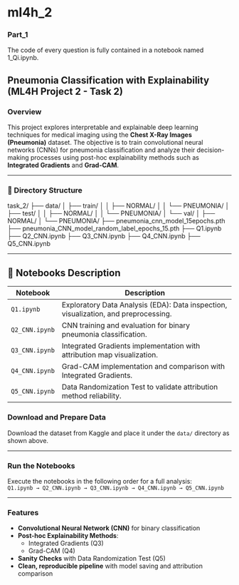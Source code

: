 # ml4h_2

### Part_1

The code of every question is fully contained in a notebook named 1_Qi.ipynb.

## Pneumonia Classification with Explainability (ML4H Project 2 - Task 2)

###  Overview

This project explores interpretable and explainable deep learning techniques for medical imaging using the **Chest X-Ray Images (Pneumonia)** dataset. The objective is to train convolutional neural networks (CNNs) for pneumonia classification and analyze their decision-making processes using post-hoc explainability methods such as **Integrated Gradients** and **Grad-CAM**.

---

### 📁 Directory Structure

task_2/
├── data/
│   ├── train/
│   │   ├── NORMAL/
│   │   └── PNEUMONIA/
│   ├── test/
│   │   ├── NORMAL/
│   │   └── PNEUMONIA/
│   └── val/
│       ├── NORMAL/
│       └── PNEUMONIA/
├── pneumonia_cnn_model_15epochs.pth
├── pneumonia_CNN_model_random_label_epochs_15.pth
├── Q1.ipynb
├── Q2_CNN.ipynb
├── Q3_CNN.ipynb
├── Q4_CNN.ipynb
├── Q5_CNN.ipynb


---

## 📝 Notebooks Description

| Notebook       | Description                                                                 |
|----------------|-----------------------------------------------------------------------------|
| `Q1.ipynb`     | Exploratory Data Analysis (EDA): Data inspection, visualization, and preprocessing. |
| `Q2_CNN.ipynb` | CNN training and evaluation for binary pneumonia classification.             |
| `Q3_CNN.ipynb` | Integrated Gradients implementation with attribution map visualization.      |
| `Q4_CNN.ipynb` | Grad-CAM implementation and comparison with Integrated Gradients.            |
| `Q5_CNN.ipynb` | Data Randomization Test to validate attribution method reliability.          |

### Download and Prepare Data

Download the dataset from Kaggle and place it under the `data/` directory as shown above.

---

###  Run the Notebooks

Execute the notebooks in the following order for a full analysis:  
`Q1.ipynb → Q2_CNN.ipynb → Q3_CNN.ipynb → Q4_CNN.ipynb → Q5_CNN.ipynb`

---

### Features

- **Convolutional Neural Network (CNN)** for binary classification  
- **Post-hoc Explainability Methods**:  
  - Integrated Gradients (Q3)  
  - Grad-CAM (Q4)  
- **Sanity Checks** with Data Randomization Test (Q5)  
- **Clean, reproducible pipeline** with model saving and attribution comparison
